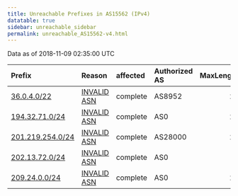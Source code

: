 ```yaml
---
title: Unreachable Prefixes in AS15562 (IPv4)
datatable: true
sidebar: unreachable_sidebar
permalink: unreachable_AS15562-v4.html
---
```


Data as of 2018-11-09 02:35:00 UTC


<div class="datatable-begin"></div>

| Prefix                                                     | Reason                                                                                                  | affected   | Authorized AS   |   MaxLength | Anchor                                         |   unreachable /24s |
|:-----------------------------------------------------------|:--------------------------------------------------------------------------------------------------------|:-----------|:----------------|------------:|:-----------------------------------------------|-------------------:|
| [36.0.4.0/22](https://stat.ripe.net/36.0.4.0/22)           | [INVALID ASN](https://rpki-validator.ripe.net/announcement-preview?asn=AS15562&prefix=36.0.4.0/22)      | complete   | AS8952          |          22 | [APNIC](unreachable_APNIC_RPKI_Root-v4.html)   |                  4 |
| [194.32.71.0/24](https://stat.ripe.net/194.32.71.0/24)     | [INVALID ASN](https://rpki-validator.ripe.net/announcement-preview?asn=AS15562&prefix=194.32.71.0/24)   | complete   | AS0             |          24 | [RIPE](unreachable_RIPE_NCC_RPKI_Root-v4.html) |                  1 |
| [201.219.254.0/24](https://stat.ripe.net/201.219.254.0/24) | [INVALID ASN](https://rpki-validator.ripe.net/announcement-preview?asn=AS15562&prefix=201.219.254.0/24) | complete   | AS28000         |          22 | [LACNIC](unreachable_LACNIC_RPKI_Root-v4.html) |                  1 |
| [202.13.72.0/24](https://stat.ripe.net/202.13.72.0/24)     | [INVALID ASN](https://rpki-validator.ripe.net/announcement-preview?asn=AS15562&prefix=202.13.72.0/24)   | complete   | AS0             |           0 | [APNIC](unreachable_APNIC_RPKI_Root-v4.html)   |                  1 |
| [209.24.0.0/24](https://stat.ripe.net/209.24.0.0/24)       | [INVALID ASN](https://rpki-validator.ripe.net/announcement-preview?asn=AS15562&prefix=209.24.0.0/24)    | complete   | AS0             |          24 | [ARIN](unreachable_ARIN-v4.html)               |                  1 |

<div class="datatable-end"></div>